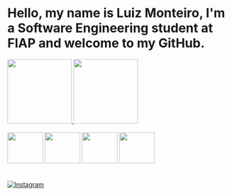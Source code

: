 # Hello, my name is Luiz Monteiro, I'm a Software Engineering student at FIAP and welcome to my GitHub.

<div align="">
  <a href="https://github.com/luizmneto68">
    <img height="145em" src="https://github-readme-stats.vercel.app/api?username=luizmneto68&count_private=true&include_all_commits=true&show_icons=true&theme=cobalt&hide_border=false&show_owner=true"/>
    <img height="145em" src="https://github-readme-stats.vercel.app/api/top-langs/?username=luizmneto68&theme=cobalt&hide_border=false&&layout=compact"/>
  </a>
</div>

<div style="display: inline_block"><br>

<img align="center" height="70" width="80" src="https://cdn.jsdelivr.net/gh/devicons/devicon@latest/icons/python/python-original-wordmark.svg" />
<img align="center" height="70" width="80" src="https://cdn.jsdelivr.net/gh/devicons/devicon@latest/icons/csharp/csharp-original.svg" />         
<img align="center" height="70" width="80" src="https://cdn.jsdelivr.net/gh/devicons/devicon@latest/icons/linux/linux-original.svg" />
<img align="center" height="70" width="80" src="https://cdn.jsdelivr.net/gh/devicons/devicon@latest/icons/mysql/mysql-original-wordmark.svg" />    

</div>

#
[![Instagram](https://img.shields.io/badge/Instagram-E4405F?style=for-the-badge&logo=instagram&logoColor=white)](https://www.instagram.com/luizmneto68/)

#
<!--
**luizmneto68/luizmneto68** is a ✨ _special_ ✨ repository because its `README.md` (this file) appears on your GitHub profile.

Here are some ideas to get you started:

- 🔭 I’m currently working on ...
- 🌱 I’m currently learning ...
- 👯 I’m looking to collaborate on ...
- 🤔 I’m looking for help with ...
- 💬 Ask me about ...
- 📫 How to reach me: ...
- 😄 Pronouns: ...
- ⚡ Fun fact: ...
-->
